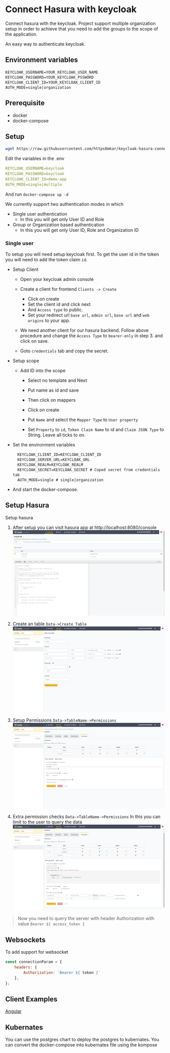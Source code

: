 # Connect Hasura with keycloak
Connect hasura with the keycloak. Project support multiple organization setup in order to achieve that you need to add the groups to the scope of the application.

An easy way to authenticate keycloak.

## Environment variables
```dotenv
KEYCLOAK_USERNAME=YOUR_KEYCLOAK_USER_NAME
KEYCLOAK_PASSWORD=YOUR_KEYCLOAK_PSSWORD
KEYCLOAK_CLIENT_ID=YOUR_KEYCLOAK_CLIENT_ID
AUTH_MODE=single|organization
```

## Prerequisite
* docker
* docker-compose

## Setup

```bash
wget https://raw.githubusercontent.com/httpsOmkar/keycloak-hasura-connector/master/install-manifests/docker-compose.yml
```

Edit the variables in the .env
```yml
KEYCLOAK_USERNAME=keycloak
KEYCLOAK_PASSWORD=keycloak
KEYCLOAK_CLIENT_ID=demo-app
AUTH_MODE=single|multiple
```

And run
`docker-compose up -d`

We currently support two authentication modes in which
* Single user authentication
    * In this you will get only User ID and Role 
* Group or Organization based authentication
    * In this you will get only User ID, Role and Organization ID  

### Single user
To setup you will need setup keycloak first. To get the user id in the token you will need to add the token claim `id`.

* Setup Client

    * Open your keycloak admin console
    
    * Create a client for frontend `Clients -> Create`
    
        * Click on create
        * Set the client id and click next
        * And `Access type` to public.
        * Set your redirect url `base url`, `admin url`, `base url` and `web origins` to your app.
    
    * We need another client for our hasura backend. Follow above procedure and change the `Access Type` to `bearer-only` in step 3. and click on save.
    
    * Goto `credentials` tab and copy the secret.
    
* Setup scope
    
    * Add ID into the scope
    
        * Select no template and Next
        
        * Put name as id and save
        
        * Then click on mappers
        
        * Click on create
        
        * Put `Name` and select the `Mapper Type` to `User property`
        
        * Set `Property` to `id`, `Token Claim Name` to id and `Claim JSON Type` to String. Leave all ticks to on.  

* Set the environment variables  
    ```dotenv
      KEYCLOAK_CLIENT_ID=KEYCLOAK_CLIENT_ID
      KEYCLOAK_SERVER_URL=KEYCLOAK_URL
      KEYCLOAK_REALM=KEYCLOAK_REALM
      KEYCLOAK_SECRET=KEYCLOAK_SECRET # Coped secret from credentials tab
      AUTH_MODE=single # single|organization
    ```
* And start the docker-compose.

## Setup Hasura
Setup hasura

1) After setup you can visit hasura app at http://localhost:8080/console
![Alt text](screenshots/hasura-dashboard.png?raw=true "Title")

2) Create an table
`Data->Create Table`
![Alt text](screenshots/hasura-setup.png?raw=true "Title")

3) Setup Permissions
`Data->TableName->Permissions`
![Alt text](screenshots/hasura-permission.png?raw=true "Title")

4) Extra permission checks
`Data->TableName->Permissions`
In this you can limit to the user to query the data
![Alt text](screenshots/extra-permission.png?raw=true "Title")

> Now you need to query the server with header Authorization with value `Bearer ${ access_token }`

## Websockets
To add support for websocket

```js
const connectionParam = {
    headers: {
        Authorization: `Bearer ${ token }`
    },
};
```

## Client Examples

[Angular](examples/hasura-connector-angular)

## Kubernates

You can use the postgres chart to deploy the postgres to kubernates. You can convert the docker-compose into kubernates file using the kompose
